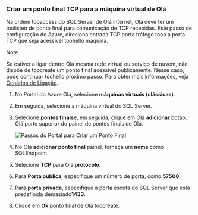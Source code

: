 ### <a name="create-a-tcp-endpoint-for-hello-virtual-machine"></a>Criar um ponto final TCP para a máquina virtual de Olá
Na ordem tooaccess do SQL Server de Olá internet, Olá deve ter um toolisten de ponto final para comunicação de TCP recebidas. Este passo de configuração do Azure, direciona entrada TCP porta tráfego tooa a porta TCP que seja acessível toohello máquina.

> [!NOTE]
> Se estiver a ligar dentro Olá mesma rede virtual ou serviço de nuvem, não dispõe de toocreate um ponto final acessível publicamente. Nesse caso, pode continuar toohello próximo passo. Para obter mais informações, veja [Cenários de Ligação](../articles/virtual-machines/windows/sqlclassic/virtual-machines-windows-classic-sql-connect.md#connection-scenarios).
> 
> 

1. No Portal do Azure Olá, selecione **máquinas virtuais (clássicas)**.
2. Em seguida, selecione a máquina virtual do SQL Server.
3. Selecione **pontos finais**e, em seguida, clique em Olá **adicionar** botão, Olá parte superior do painel de pontos finais de Olá.
   
    ![Passos do Portal para Criar um Ponto Final](./media/virtual-machines-sql-server-connection-steps/portal-endpoint-creation.png)
4. No Olá **adicionar ponto final** painel, forneça um **nome** como SQLEndpoint.
5. Selecione **TCP** para Olá **protocolo**.
6. Para **Porta pública**, especifique um número de porta, como **57500**.
7. Para **porta privada**, especifique a porta escuta do SQL Server que está predefinida demasiado**1433**.
8. Clique em **Ok** ponto final de Olá toocreate.

